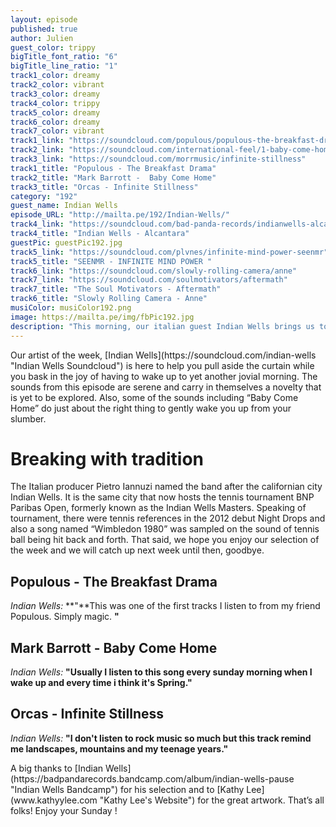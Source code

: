 ```yaml
---
layout: episode
published: true
author: Julien
guest_color: trippy
bigTitle_font_ratio: "6"
bigTitle_line_ratio: "1"
track1_color: dreamy
track2_color: vibrant
track3_color: dreamy
track4_color: trippy
track5_color: dreamy
track6_color: dreamy
track7_color: vibrant
track1_link: "https://soundcloud.com/populous/populous-the-breakfast-drama"
track2_link: "https://soundcloud.com/international-feel/1-baby-come-home-1 "
track3_link: "https://soundcloud.com/morrmusic/infinite-stillness"
track1_title: "Populous - The Breakfast Drama"
track2_title: "Mark Barrott -  Baby Come Home"
track3_title: "Orcas - Infinite Stillness"
category: "192"
guest_name: Indian Wells
episode_URL: "http://mailta.pe/192/Indian-Wells/"
track4_link: "https://soundcloud.com/bad-panda-records/indianwells-alcantara"
track4_title: "Indian Wells - Alcantara"
guestPic: guestPic192.jpg
track5_link: "https://soundcloud.com/plvnes/infinite-mind-power-seenmr"
track5_title: "SEENMR - INFINITE MIND POWER "
track6_link: "https://soundcloud.com/slowly-rolling-camera/anne"
track7_link: "https://soundcloud.com/soulmotivators/aftermath"
track7_title: "The Soul Motivators - Aftermath"
track6_title: "Slowly Rolling Camera - Anne"
musiColor: musiColor192.png
image: https://mailta.pe/img/fbPic192.jpg
description: "This morning, our italian guest Indian Wells brings us to a captivating and overpowering world. Night sweatiness and rising morning are his kingdom. No matter what you did last night, he's gonna transform your morning."
---
```



<p id="introduction">
Our artist of the week, [Indian Wells](https://soundcloud.com/indian-wells "Indian Wells Soundcloud") is here to help you pull aside the curtain while you bask in the joy of having to wake up to yet another jovial morning.  The sounds from this episode are serene and carry in themselves a novelty that is yet to be explored. Also, some of the sounds including “Baby Come Home” do just about the right thing to gently wake you up from your slumber.
</p>

# Breaking with tradition
The Italian producer Pietro Iannuzi named the band after the californian city Indian Wells. It is the same city that now hosts the tennis tournament BNP Paribas Open, formerly known as the Indian Wells Masters. 
Speaking of tournament, there were tennis references in the 2012 debut Night Drops and also a song named “Wimbledon 1980” was sampled on the sound of tennis ball being hit back and forth. That said, we hope you enjoy our selection of the week and we will catch up next week until then, goodbye. 
<br>

## Populous - The Breakfast Drama
_Indian Wells:_ **"**This was one of the first tracks I listen to from my friend Populous. Simply magic.
**"**

## Mark Barrott - Baby Come Home
_Indian Wells:_ **"**Usually I listen to this song every sunday morning when I wake up and every time i think it's Spring.**"**

## Orcas - Infinite Stillness
_Indian Wells:_ **"**I don't listen to rock music so much but this track remind me landscapes, mountains and my teenage years.**"**

 
<p id="outroduction">
A big thanks to [Indian Wells](https://badpandarecords.bandcamp.com/album/indian-wells-pause "Indian Wells Bandcamp") for his selection and to [Kathy Lee](www.kathyylee.com "Kathy Lee's Website") for the great artwork.
That’s all folks! 
Enjoy your Sunday ! 
</p>
